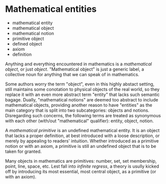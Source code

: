 # Mathematical entities

- mathematical entity
- mathematical object
- mathematical notion
- primitive object
- defined object
- axiom
- definition


Anything and everything encountered in mathematics is a *mathematical object*, or just *object*. "Mathematical object" is just a generic label, a collective noun for anything that we can speak of in mathematics.

Some authors worry the term "object", even in this highly abstact setting, still maintains some conotation to physical objects of the real world, so they replace it with an even more abstract term "entity" that lacks such semantic bagage. Dually, "mathematical notions" are deemed too abstract to include mathematical objects, providing another reason to have "entities" as the main category that is split into two subcategories: objects and notions. Disregarding such concerns, the following terms are treated as synonymous with each other (with/out "mathematical" qualifier): entity, object, notion.

A *mathematical primitive* is an undefined mathematical entity. It is an object that lacks a proper definition, at best introduced with a loose description, or merely by appealing to readers' intuition. Whether introduced as a primitive notion or with an axiom, a primitive is still an undefined object that is to be taken for granted.

Many objects in mathematics are primitives: number, set, set membership, point, line, space, etc. Lest fall into *infinite regress*, a theory is usully kicked off by introducing its most essential, most central object, as a primitive (or with an axiom).
